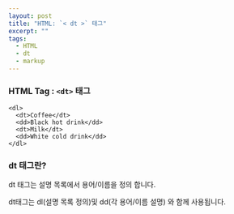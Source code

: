 ```yaml
---
layout: post
title: "HTML: `< dt >` 태그"
excerpt: ""
tags: 
  - HTML
  - dt
  - markup
---
```


### HTML Tag : `<dt>` 태그
```
<dl>
  <dt>Coffee</dt>
  <dd>Black hot drink</dd>
  <dt>Milk</dt>
  <dd>White cold drink</dd>
</dl>
```
### dt 태그란?

dt 태그는 설명 목록에서 용어/이름을 정의 합니다.

dt태그는 dl(설명 목록 정의)및 dd(각 용어/이름 설명) 와 함께 사용됩니다.


